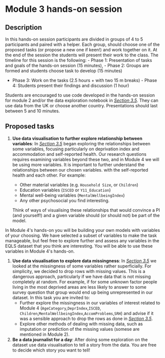 # Module 3 hands-on session

## Description

In this hands-on session participants are divided in groups of 4 to 5
participants and paired with a helper. Each group, should choose one of
the proposed tasks (or propose a new one if keen!) and work together on
it. At the end of the session the students will present their work to
the class. The timeline for this session is the following: - Phase 1:
Presentation of tasks and goals of the hands-on session (15 minutes), -
Phase 2: Groups are formed and students choose task to develop (15
minutes)  
- Phase 3: Work on the tasks (2.5 hours + with two 15 m breaks) - Phase
4: Students present their findings and discussion (1 hour)

Students are encouraged to use code developed in the hands-on session
for module 2 and/or the data exploration notebook in [*Section
3.5*](section3.5). They can use data from the UK or choose another
country. Presentations should last between 5 and 10 minutes.

## Proposed tasks

1.  **Use data visualisation to further explore relationship between
    variables**: In [*Section 3.5*](section3.5) began exploring the
    relationships between some variables, focusing particularly
    on deprivation index and accommodation and self-reported health. Our
    research questions requires examining variables beyond these two,
    and in Module 4 we will be using more variables. It is important to
    further understand the relationships between our chosen variables.
    with the self-reported health and each other. For example:
    -   Other material variables (e.g. `Household Size`, or `Children`)
    -   Education variables (`ISCED` or `Y11_Education`)
    -   Mental well-being variables (`MentalWellbeingIndex`)
    -   Any other psychosocial you find interesting.

    Think of ways of visualising these relationships that would convince
    a PI (and yourself!) and a given variable should (or should not) be
    part of the model.

In Module 4's hands-on you will be building your own models with variables of your choosing. We have selected a subset of variables to make the task manageable, but feel free to explore further and assess any variables in the EQLS dataset that you think are interesting. You will be able to use these variables in Module 4's hands-on.

1.  **Use data visualisation to explore data missingness**: In [*Section
    3.5*](section3.5) we looked at the missingness of some variables
    rather superficially. For simplicity, we decided to drop rows with
    missing values. This is a dangerous approach, particularly if we
    have data that is not missing completely at random. For example, if
    for some unknown factor people living in the most deprived areas are
    less likely to answer to some survey question that group would end
    up being unrepresented in our dataset. In this task you are
    invited to:
    -   Further explore the missingness in our variables of interest
        related to Module 4 (`AgeCategory`,`DeprIndex`,`ISCED`,
        `Children`,`MentalWellbeingIndex`,`AccomProblems`,`SRH`) and
        advise if it was a sensible approach to drop the rows as done in
        [*Section 3.5*](section3.5).
    -   Explore other methods of dealing with missing data, such as
        imputation or prediction of the missing values (somese
        are mentioned in Module 2).
2.  **Be a data journalist for a day**: After doing some exploration on
    the dataset use data visualisation to tell a story from the data.
    You are free to decide which story you want to tell!
